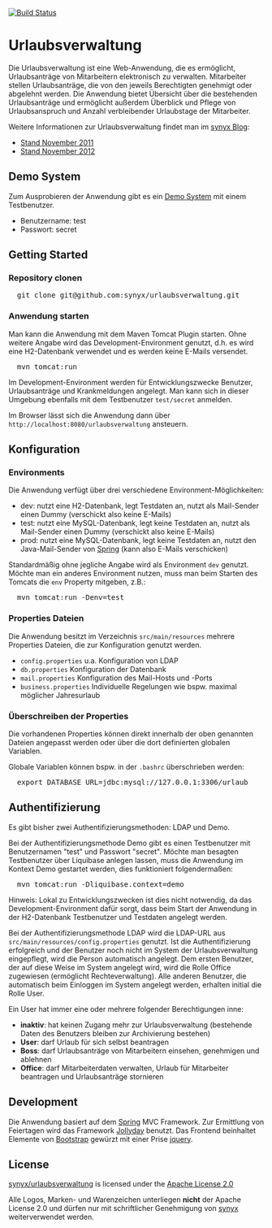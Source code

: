 [![Build Status](https://travis-ci.org/olle/urlaubsverwaltung.png)](https://travis-ci.org/olle/urlaubsverwaltung)

# Urlaubsverwaltung

Die Urlaubsverwaltung ist eine Web-Anwendung, die es ermöglicht, Urlaubsanträge von Mitarbeitern elektronisch zu verwalten. Mitarbeiter stellen Urlaubsanträge, die von den jeweils Berechtigten genehmigt oder abgelehnt werden. Die Anwendung bietet Übersicht über die bestehenden Urlaubsanträge und ermöglicht außerdem Überblick und Pflege von Urlaubsanspruch und Anzahl verbleibender Urlaubstage der Mitarbeiter.

Weitere Informationen zur Urlaubsverwaltung findet man im [synyx Blog](http://blog.synyx.de):
* [Stand November 2011](http://blog.synyx.de/2011/11/elektronische-urlaubsverwaltung-made-by-youngsters/)
* [Stand November 2012](http://blog.synyx.de/2012/11/urlaubsverwaltung-was-hat-sich-getan/)

## Demo System

Zum Ausprobieren der Anwendung gibt es ein [Demo System](http://urlaubsverwaltung-demo.synyx.de) mit einem Testbenutzer.
* Benutzername: test
* Passwort: secret

## Getting Started

### Repository clonen

<pre>  git clone git@github.com:synyx/urlaubsverwaltung.git</pre>

### Anwendung starten

Man kann die Anwendung mit dem Maven Tomcat Plugin starten. Ohne weitere Angabe wird das Development-Environment genutzt, d.h. es wird eine H2-Datenbank verwendet und es werden keine E-Mails versendet.

<pre>  mvn tomcat:run</pre>

Im Development-Environment werden für Entwicklungszwecke Benutzer, Urlaubsanträge und Krankmeldungen angelegt.
Man kann sich in dieser Umgebung ebenfalls mit dem Testbenutzer `test/secret` anmelden.

Im Browser lässt sich die Anwendung dann über `http://localhost:8080/urlaubsverwaltung` ansteuern.

## Konfiguration

### Environments

Die Anwendung verfügt über drei verschiedene Environment-Möglichkeiten:

* dev: nutzt eine H2-Datenbank, legt Testdaten an, nutzt als Mail-Sender einen Dummy (verschickt also keine E-Mails)
* test: nutzt eine MySQL-Datenbank, legt keine Testdaten an, nutzt als Mail-Sender einen Dummy (verschickt also keine E-Mails)
* prod: nutzt eine MySQL-Datenbank, legt keine Testdaten an, nutzt den Java-Mail-Sender von [Spring](http://www.springsource.org/) (kann also E-Mails verschicken)

Standardmäßig ohne jegliche Angabe wird als Environment `dev` genutzt.
Möchte man ein anderes Environment nutzen, muss man beim Starten des Tomcats die `env` Property mitgeben, z.B.:

<pre>  mvn tomcat:run -Denv=test</pre>

### Properties Dateien

Die Anwendung besitzt im Verzeichnis `src/main/resources` mehrere Properties Dateien, die zur Konfiguration genutzt werden.

* `config.properties` u.a. Konfiguration von LDAP
* `db.properties` Konfiguration der Datenbank
* `mail.properties` Konfiguration des Mail-Hosts und -Ports
* `business.properties` Individuelle Regelungen wie bspw. maximal möglicher Jahresurlaub

### Überschreiben der Properties

Die vorhandenen Properties können direkt innerhalb der oben genannten Dateien angepasst werden oder über die dort definierten globalen Variablen.

Globale Variablen können bspw. in der `.bashrc` überschrieben werden:

<pre>  export DATABASE_URL=jdbc:mysql://127.0.0.1:3306/urlaub</pre>


## Authentifizierung

Es gibt bisher zwei Authentifizierungsmethoden: LDAP und Demo.

Bei der Authentifizierungsmethode Demo gibt es einen Testbenutzer mit Benutzernamen "test" und Passwort "secret".
Möchte man besagten Testbenutzer über Liquibase anlegen lassen, muss die Anwendung im Kontext Demo gestartet werden, dies funktioniert folgendermaßen:
<pre>  mvn tomcat:run -Dliquibase.context=demo</pre>

Hinweis: Lokal zu Entwicklungszwecken ist dies nicht notwendig, da das Development-Environment dafür sorgt, dass beim Start der Anwendung in der H2-Datenbank Testbenutzer und Testdaten angelegt werden.

Bei der Authentifizierungsmethode LDAP wird die LDAP-URL aus `src/main/resources/config.properties` genutzt.
Ist die Authentifizierung erfolgreich und der Benutzer noch nicht im System der Urlaubsverwaltung eingepflegt, wird die Person automatisch angelegt. Dem ersten Benutzer, der auf diese Weise im System angelegt wird, wird die Rolle Office zugewiesen (ermöglicht Rechteverwaltung). Alle anderen Benutzer, die automatisch beim Einloggen im System angelegt werden, erhalten initial die Rolle User.

Ein User hat immer eine oder mehrere folgender Berechtigungen inne:
* **inaktiv**: hat keinen Zugang mehr zur Urlaubsverwaltung (bestehende Daten des Benutzers bleiben zur Archivierung bestehen)
* **User**: darf Urlaub für sich selbst beantragen
* **Boss**:	darf Urlaubsanträge von Mitarbeitern einsehen, genehmigen und ablehnen
* **Office**: darf Mitarbeiterdaten verwalten, Urlaub für Mitarbeiter beantragen und Urlaubsanträge stornieren

## Development

Die Anwendung basiert auf dem [Spring](http://www.springsource.org/) MVC Framework. Zur Ermittlung von Feiertagen wird das Framework [Jollyday](http://jollyday.sourceforge.net/) benutzt. Das Frontend beinhaltet Elemente von [Bootstrap](http://twitter.github.io/bootstrap/) gewürzt mit einer Prise [jquery](http://jquery.com/).

## License

[synyx/urlaubsverwaltung](http://github.com/synyx/urlaubsverwaltung) is licensed under the
[Apache License 2.0](http://www.apache.org/licenses/LICENSE-2.0)

Alle Logos, Marken- und Warenzeichen unterliegen **nicht** der Apache License 2.0 und dürfen nur mit schriftlicher Genehmigung von [synyx](http://www.synyx.de/) weiterverwendet werden.
